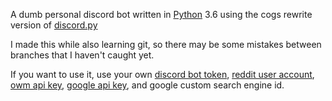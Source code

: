 A dumb personal discord bot written in [Python](https://www.python.org/) 3.6 using the cogs rewrite version of [discord.py](https://github.com/Rapptz/discord.py)

I made this while also learning git, so there may be some mistakes between branches that I haven't caught yet.

If you want to use it, use your own [discord bot token](https://discordapp.com/developers/applications/me), [reddit user account](https://www.reddit.com/register), [owm api key](https://home.openweathermap.org/api_keys), [google api key](https://developers.google.com/api-client-library/python/guide/aaa_apikeys), and google custom search engine id.
